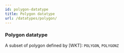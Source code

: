 ```yaml
---
id: polygon-datatype
title: Polygon datatype
url: /datatypes/polygon/
---
```


### Polygon datatype

A subset of polygon defined by [WKT]: `POLYGON`, `POLYGONZ`


